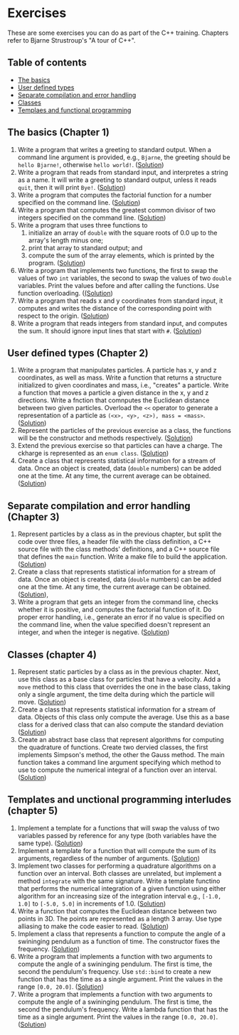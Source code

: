 # Exercises
These are some exercises you can do as part of the C++ training. Chapters
refer to Bjarne Strustroup's "A tour of C++".

## Table of contents

  * [The basics](#basics)
  * [User defined types](#udfs)
  * [Separate compilation and error handling](#modularity)
  * [Classes](#classes)
  * [Templaes and functional programming](#templates)
  

## <a name="basics">The basics (Chapter 1)</a>

  1. Write a program that writes a greeting to standard output. When
    a command line argument is provided, e.g., `Bjarne`, the greeting
    should be `hello Bjarne!`, otherwise `hello world!`.
    ([Solution](Basics/hello.cpp))
  1. Write a program that reads from standard input, and interpretes a
    string as a name.  It will write a greeting to standard output,
    unless it reads `quit`, then it will print `Bye!`.
    ([Solution](Basics/talk.cpp))
  1. Write a program that computes the factorial function for a number
    specified on the command line.
    ([Solution](Basics/fac.cpp))
  1. Write a program that computes the greatest common divisor of
    two integers specified on the command line.
    ([Solution](Basics/gcd.cpp))
  1. Write a program that uses three functions to
      1. initialize an array of `double` with the square roots of 0.0 up
        to the array's length minus one;
      2.  print that array to standard output; and
      3. compute the sum of the array elements, which is printed by the
        program.
    ([Solution](Basics/arrays.cpp))
  1. Write a program that implements two functions, the first to swap
    the values of two `int` variables, the second to swap the values of
    two `double` variables.  Print the values before and after calling
    the functions.  Use function overloading.
    ([(Solution](Basics/swap.cpp))
  1. Write a program that reads x and y coordinates from standard input,
    it computes and writes the distance of the corresponding point with
    respect to the origin.
    ([Solution](Basics/col_dist.cpp))
  1. Write a program that reads integers from standard input, and computes
    the sum. It should ignore input lines that start with `#`.
    ([Solution](Basics/data_parser.cpp))


## <a name="udfs">User defined types (Chapter 2)</a>

  1. Write a program that manipulates particles.  A particle has x, y and z
    coordinates, as well as mass. Write a function that returns a structure
    initialized to given coordinates and mass, i.e., "creates" a particle.
    Write a function that moves a particle a given distance in the x, y and
    z directions. Write a fnction that comnputes the Euclidean distance
    between two given particles. Overload the `<<` operator to generate
    a representation of a particle as `(<x>, <y>, <z>), mass = <mass>`.
    ([Solution](UserDefinedTypes/struct_particles.cpp))
  1. Represent the particles of the previous exercise as a class, the
    functions will be the constructor and methods respectively.
    ([Solution](UserDefinedTypes/class_particles.cpp))
  1. Extend the previous exercise so that particles can have a charge. The
    ckharge is represented as an `enum class`.
    ([Solution](UserDefinedTypes/charged_particles.cpp))
  1. Create a class that represents statistical information for a stream of
    data.  Once an object is created, data (`double` numbers) can be added
    one at the time.  At any time, the current average can be obtained.
    ([Solution](UserDefinedTypes/streaming_stats.cpp))


## <a name="modularity">Separate compilation and error handling (Chapter 3)</a>

  1. Represent particles by a class as in the previous chapter, but split
    the code over three files, a header file with the class definition,
    a C++ source file with the class methods' definitions, and a C++
    source file that defines the `main` function. Write a make file to
    build the application.
    ([Solution](Modularity/Particles))
  1. Create a class that represents statistical information for a stream of
    data.  Once an object is created, data (`double` numbers) can be added
    one at the time.  At any time, the current average can be obtained.
    ([Solution](Modularity/Stats)),
  1. Write a program that gets an integer from the command line, checks
    whether it is positive, and computes the factorial function of it.
    Do proper error handling, i.e., generate an error if no value is
    specified on the command line, when the value specified doesn't
    represent an integer, and when the integer is negative.
    ([Solution](Modularity/fac.cpp))


## <a name="classes">Classes (chapter 4)</a>

  1. Represent static particles by a class as in the previous chapter.
    Next, use this class as a base class for particles that have a
    velocity. Add a `move` method to this class that overrides the one
    in the base class, taking only a single argument, the time delta
    during which the particle will move.
    ([Solution](Classes/Particles))
  1. Create a class that represents statistical information for a stream of
    data.  Objects of this class only compute the average.  Use this as
    a base class for a derived class that can also compute the standard 
    deviation
    ([Solution](Classes/Stats))
  1. Create an abstract base class that represent algorithms for
    computing the quadrature of functions. Create two dervied classes,
    the first implements Simpson's method, the other the Gauss method. The
    main function takes a command line argument specifying which method
    to use to compute the numerical integral of a function over an
    interval.
    ([Solution](Classes/Quadrature))
    

## <a name="templates">Templates and unctional programming interludes (chapter 5)<a/>

  1. Implement a template for a functions that will swap the valuss of
    two variables passed by reference for any type (both variables have
    the same type).
    ([Solution](Temaples/swap.cpp))
  1. Implement a template for a function that will compute the sum of its
    arguments, regardless of the number of arguments.
    ([Solution](Temaples/sum.cpp))
  1. Implement two classes for performing a quadrature algorithms on a
    function over an interval.  Both classes are unrelated, but implement
    a method `integrate` with the same signature. Write a template functino
    that performs the numerical integration of a given function using
    either algorithm for an increasing size of the integration interval
    e.g., `[-1.0, 1.0]` to `[-5.0, 5.0]` in increments of 1.0.
    ([Solution](Temaples/DuckTyping))
  1. Write a function that computes the Euclidean distance between two
    points in 3D.  The points are represented as a length 3 array. Use
    type alliasing to make the code easier to read.
    ([Solution](Templates/points.cpp))
  1. Implement a class that represents a function to compute the angle
    of a swininging pendulum as a function of time.  The constructor fixes
    the frequency.
    ([Solution](Templates/pendulum_func_obj.cpp))
  1. Write a program that implements a function with two arguments to
    compute the angle of a swininging pendulum.  The first is time, the
    second the pendulum's frequency.  Use `std::bind` to create a new
    function that has the time as a single argument. Print the values in
    the range `[0.0, 20.0]`.
    ([Solution](Templates/pendulum_bind.cpp))
  1. Write a program that implements a function with two arguments to
    compute the angle of a swininging pendulum.  The first is time, the
    second the pendulum's frequency.  Write a lambda function that has
    the time as a single argument. Print the values in the range
    `[0.0, 20.0]`.
    ([Solution](Templates/pendulum_bind.cpp))
